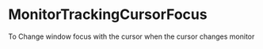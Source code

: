 # MonitorTrackingCursorFocus
To Change window focus with the cursor when the cursor changes monitor

